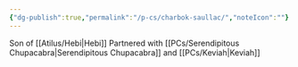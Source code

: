 ```yaml
---
{"dg-publish":true,"permalink":"/p-cs/charbok-saullac/","noteIcon":""}
---
```


Son of [[Atilus/Hebi\|Hebi]]
Partnered with [[PCs/Serendipitous Chupacabra\|Serendipitous Chupacabra]] and [[PCs/Keviah\|Keviah]]